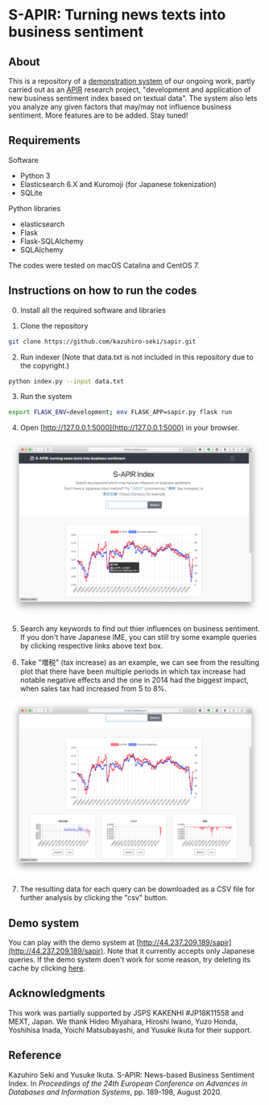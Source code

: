 # S-APIR: Turning news texts into business sentiment

## About

This is a repository of a [demonstration system](http://44.237.209.189/sapir) of our ongoing work, partly carried out as an [APIR](https://www.apir.or.jp) research project, "development and application of new business sentiment index based on textual data". The system also lets you analyze any given factors that may/may not influence business sentiment. More features are to be added. Stay tuned!

## Requirements

Software
 * Python 3
 * Elasticsearch 6.X and Kuromoji (for Japanese tokenization)
 * SQLite

Python libraries
 * elasticsearch
 * Flask
 * Flask-SQLAlchemy
 * SQLAlchemy

The codes were tested on macOS Catalina and CentOS 7.

## Instructions on how to run the codes

0. Install all the required software and libraries

1. Clone the repository
```sh
git clone https://github.com/kazuhiro-seki/sapir.git
```

2. Run indexer (Note that data.txt is not included in this repository due to the copyright.)
```sh
python index.py --input data.txt  
```


3. Run the system
```sh
export FLASK_ENV=development; env FLASK_APP=sapir.py flask run
```

4. Open [http://127.0.0.1:5000](http://127.0.0.1:5000) in your browser. 

<img src="/figs/landing.png" width="600">

5. Search any keywords to find out thier influences on business sentiment. If you don't have Japanese IME, you can still try some example queries by clicking respective links above text box.  

6. Take "増税" (tax increase) as an example, we can see from the resulting plot that there have been multiple periods in which tax increase had notable negative effects and the one in 2014 had the biggest impact, when sales tax had increased from 5 to 8%. 

<img src="/figs/factors.png" width="600">

7. The resulting data for each query can be downloaded as a CSV file for further analysis by clicking the "csv" button. 


## Demo system

You can play with the demo system at [http://44.237.209.189/sapir](http://44.237.209.189/sapir). Note that it currently accepts only Japanese queries. If the demo system doen't work for some reason, try deleting its cache by clicking [here](http://44.237.209.189/sapir/delete).

## Acknowledgments

This work was partially supported by JSPS KAKENHI \#JP18K11558 and MEXT, Japan. We
thank Hideo Miyahara, Hiroshi Iwano, Yuzo Honda, Yoshihisa Inada,
Yoichi Matsubayashi, and Yusuke Ikuta for their support.  

## Reference

Kazuhiro Seki and Yusuke Ikuta. S-APIR: News-based Business Sentiment Index. In *Proceedings of the 24th European Conference on Advances in Databases and Information Systems*, pp. 189-198, August 2020.
